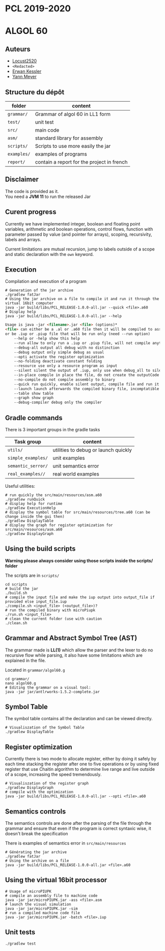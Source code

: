 # PCL 2019-2020
# ALGOL 60

## Auteurs

* [Locust2520](https://github.com/Locust2520)
* `<Redacted>`
* [Erwan Kessler](https://github.com/erwan-kessler/)
* [Yann Meyer](mailto:yann.meyer1@protonmail.com)

## Structure du dépôt

folder     	        | content
--------------------|---------------------------------
`grammar/` 	        | Grammar of algol 60 in LL1 form
`test/` 	        | unit test
`src/` 		        | main code
`asm/`		        | standard library for assembly
`scripts/`          | Scripts to use more easily the jar
`examples/`  		| examples of programs
`report/`  			| contain a report for the project in french

## Disclaimer
The code is provided as it.  
You need a **JVM 11** to run the released Jar

## Curent progress

Currently we have implemented integer, boolean and floating point variables, arithmetic and boolean operations, control flows, function with parameter passed by value (and pointer for arrays), scoping, recursivity, labels and arrays.

Current limitations are mutual recursion, jump to labels outside of a scope and static declaration with the `own` keyword.

## Execution

Compilation and execution of a program

```shell
# Generation of the jar archive
./gradlew fatJar
# Using the jar archive on a file to compile it and run it through the virtual 16bit computer
java -jar build/libs/PCL_RELEASE-1.0.0-all.jar --quick <file>.a60
# Display help
java -jar build/libs/PCL_RELEASE-1.0.0-all.jar --help
```

```md
Usage is java -jar <filename>.jar <file> (options)*
<file> can either be a .al or .a60 file then it will be compiled to assembly into a .src and into binary into a .iup
or be .iup or .piup file that will be run only (need --run option)
    --help or -help show this help
    --run allow to only run a .iup or .piup file, will not compile anything
    --debug-all output all debug with no distinction
    --debug output only simple debug as usual
    --opti activate the register optimization
    --no-folding deactivate constant folding
    --resource use only a resource program as input
    --silent silent the output of .iup, only use when debug_all to silence piupk
    --in-place compile in place the file, do not create the outputCode folder
    --no-compile do not compile assembly to binary
    --quick run quickly, enable silent output, compile file and run it
    --launch launch afterwards the compiled binary file, incomptatible with --no-compile
    --table show table
    --graph show graph
    --debug-compiler debug only the compiler
```



## Gradle commands
There is 3 important groups in the gradle tasks

Task group          | content
--------------------|---------------------------------
`utils/` 	        | utilities to debug or launch quickly
`simple_examples/`  | unit examples
`semantic_serror/`  | unit semantics error
`real_examples//`   | real world examples

Useful utilities:

```shell script
# run quickly the src/main/resources/asm.a60
./gradlew runQuick
# display help for runtime
./gradlew ExecutionHelp
# display the symbol table for src/main/resources/tree.a60 (can be change inside the gui then)
./gradlew DisplayTable
# display the graph for register optimization for src/main/resources/asm.a60
./gradlew DisplayGraph
```

## Using the build scripts

**Warning please always consider using those scripts inside the scripts/ folder**

The scripts are in `scripts/`

```shell
cd scripts
# build the jar
./build.sh
# compile the input file and make the iup output into output_file if provided else input_file.iup
./compile.sh <input_file> (<output_file>)?
# run the compiled binary with microPiupk
./run.sh <input_file>
# clean the current folder (use with caution
./clean.sh
```



## Grammar and Abstract Symbol Tree (AST) 

The grammar made is **LL(1)** which allow the parser and the lexer to do no recursive 
flow while parsing, it also have some limitations which are explained in the file.

Located in `grammar/algol60.g`

```shell script
cd grammar/
nano algol60.g
# Editing the grammar on a visual tool:
java -jar jar/antlrworks-1.5.2-complete.jar
```

## Symbol Table
The symbol table contains all the declaration and can be viewed directly.

```shell script
# Visualiszation of the Symbol Table
./gradlew DisplayTable
```

## Register optimization
Currently there is two mode to allocate register, either by doing it safely by each time 
stacking the register after one to five operations or by using fixed register that use
Chaitin algorithm to determine live range and live outside of a scope, increasing the 
speed tremendously.

```shell script
# Visualiszation of the register graph
./gradlew DisplayGraph
# compile with the optimization
java -jar build/libs/PCL_RELEASE-1.0.0-all.jar --opti <file>.a60
```

## Semantics controls
The semantics controls are done after the parsing of the file through the grammar and ensure 
that even if the program is correct syntaxic wise, it doesn't break the specification

There is examples of semantics error in `src/main/resources`
```shell script
# Générating the jar archive
./gradlew fatJar
# Using the archive on a file
java -jar build/libs/PCL_RELEASE-1.0.0-all.jar <file>.a60
```

## Using the virtual 16bit processor
```shell script
# Usage of microPIUPK
# compile an assembly file to machine code
java -jar jar/microPIUPK.jar -ass <file>.asm
# launch the visual simulation
java -jar jar/microPIUPK.jar -sim
# run a compiled machine code file
java -jar jar/microPIUPK.jar -batch <file>.iup
```

## Unit tests

```shell script
./gradlew test
```

